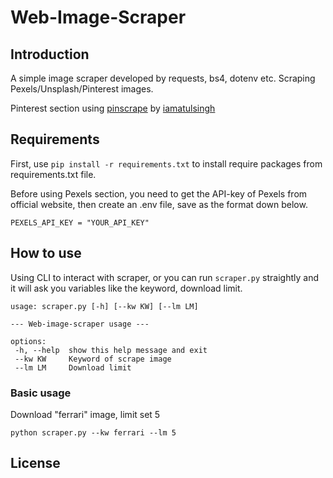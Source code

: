 # Web-Image-Scraper
## Introduction

 A simple image scraper developed by requests, bs4, dotenv etc.
 Scraping Pexels/Unsplash/Pinterest images.

 Pinterest section using [pinscrape](https://github.com/iamatulsingh/pinscrape) by [iamatulsingh](https://github.com/iamatulsingh)

 ## Requirements

 First, use `pip install -r requirements.txt` to install require packages from requirements.txt file.

  Before using Pexels section, you need to get the API-key of Pexels from official website, then create an .env file, save as the format down below.
 ```
 PEXELS_API_KEY = "YOUR_API_KEY"
 ```

 ## How to use
 Using CLI to interact with scraper, or you can run `scraper.py` straightly and it will ask you variables like the keyword, download limit.
 ```
usage: scraper.py [-h] [--kw KW] [--lm LM]

--- Web-image-scraper usage ---

options:
  -h, --help  show this help message and exit
  --kw KW     Keyword of scrape image
  --lm LM     Download limit
 ```

 ### Basic usage
 
 Download "ferrari" image, limit set 5
 ```
 python scraper.py --kw ferrari --lm 5
 ```

## License

```
```

